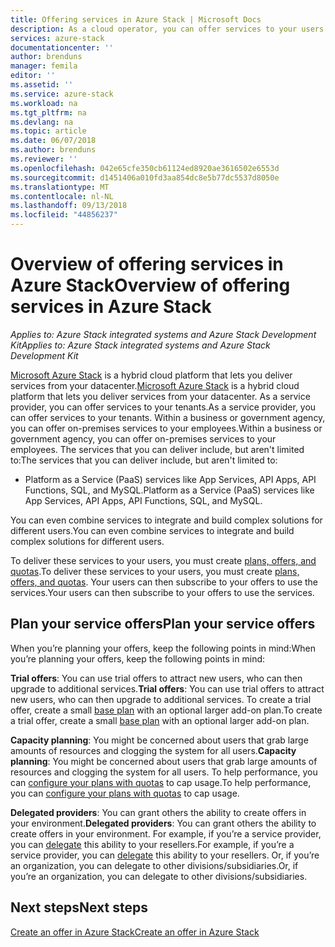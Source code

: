 ```yaml
---
title: Offering services in Azure Stack | Microsoft Docs
description: As a cloud operator, you can offer services to your users.
services: azure-stack
documentationcenter: ''
author: brenduns
manager: femila
editor: ''
ms.assetid: ''
ms.service: azure-stack
ms.workload: na
ms.tgt_pltfrm: na
ms.devlang: na
ms.topic: article
ms.date: 06/07/2018
ms.author: brenduns
ms.reviewer: ''
ms.openlocfilehash: 042e65cfe350cb61124ed8920ae3616502e6553d
ms.sourcegitcommit: d1451406a010fd3aa854dc8e5b77dc5537d8050e
ms.translationtype: MT
ms.contentlocale: nl-NL
ms.lasthandoff: 09/13/2018
ms.locfileid: "44856237"
---
```

# <a name="overview-of-offering-services-in-azure-stack"></a><span data-ttu-id="a18c2-103">Overview of offering services in Azure Stack</span><span class="sxs-lookup"><span data-stu-id="a18c2-103">Overview of offering services in Azure Stack</span></span>

<span data-ttu-id="a18c2-104">*Applies to: Azure Stack integrated systems and Azure Stack Development Kit*</span><span class="sxs-lookup"><span data-stu-id="a18c2-104">*Applies to: Azure Stack integrated systems and Azure Stack Development Kit*</span></span>

<span data-ttu-id="a18c2-105">[Microsoft Azure Stack](azure-stack-poc.md) is a hybrid cloud platform that lets you deliver services from your datacenter.</span><span class="sxs-lookup"><span data-stu-id="a18c2-105">[Microsoft Azure Stack](azure-stack-poc.md) is a hybrid cloud platform that lets you deliver services from your datacenter.</span></span> <span data-ttu-id="a18c2-106">As a service provider, you can offer services to your tenants.</span><span class="sxs-lookup"><span data-stu-id="a18c2-106">As a service provider, you can offer services to your tenants.</span></span> <span data-ttu-id="a18c2-107">Within a business or government agency, you can offer on-premises services to your employees.</span><span class="sxs-lookup"><span data-stu-id="a18c2-107">Within a business or government agency, you can offer on-premises services to your employees.</span></span> <span data-ttu-id="a18c2-108">The services that you can deliver include, but aren't limited to:</span><span class="sxs-lookup"><span data-stu-id="a18c2-108">The services that you can deliver include, but aren't limited to:</span></span>

- <span data-ttu-id="a18c2-109">Platform as a Service (PaaS) services like App Services, API Apps, API Functions, SQL, and MySQL.</span><span class="sxs-lookup"><span data-stu-id="a18c2-109">Platform as a Service (PaaS) services like App Services, API Apps, API Functions, SQL, and MySQL.</span></span>

<span data-ttu-id="a18c2-110">You can even combine services to integrate and build complex solutions for different users.</span><span class="sxs-lookup"><span data-stu-id="a18c2-110">You can even combine services to integrate and build complex solutions for different users.</span></span>

<span data-ttu-id="a18c2-111">To deliver these services to your users, you must create [plans, offers, and quotas](azure-stack-plan-offer-quota-overview.md).</span><span class="sxs-lookup"><span data-stu-id="a18c2-111">To deliver these services to your users, you must create [plans, offers, and quotas](azure-stack-plan-offer-quota-overview.md).</span></span> <span data-ttu-id="a18c2-112">Your users can then subscribe to your offers to use the services.</span><span class="sxs-lookup"><span data-stu-id="a18c2-112">Your users can then subscribe to your offers to use the services.</span></span>

## <a name="plan-your-service-offers"></a><span data-ttu-id="a18c2-113">Plan your service offers</span><span class="sxs-lookup"><span data-stu-id="a18c2-113">Plan your service offers</span></span>

<span data-ttu-id="a18c2-114">When you’re planning your offers, keep the following points in mind:</span><span class="sxs-lookup"><span data-stu-id="a18c2-114">When you’re planning your offers, keep the following points in mind:</span></span>

<span data-ttu-id="a18c2-115">**Trial offers**: You can use trial offers to attract new users, who can then upgrade to additional services.</span><span class="sxs-lookup"><span data-stu-id="a18c2-115">**Trial offers**: You can use trial offers to attract new users, who can then upgrade to additional services.</span></span> <span data-ttu-id="a18c2-116">To create a trial offer, create a small [base plan](azure-stack-plan-offer-quota-overview.md#base-plan) with an optional larger add-on plan.</span><span class="sxs-lookup"><span data-stu-id="a18c2-116">To create a trial offer, create a small [base plan](azure-stack-plan-offer-quota-overview.md#base-plan) with an optional larger add-on plan.</span></span>

<span data-ttu-id="a18c2-117">**Capacity planning**: You might be concerned about users that grab large amounts of resources and clogging the system for all users.</span><span class="sxs-lookup"><span data-stu-id="a18c2-117">**Capacity planning**: You might be concerned about users that grab large amounts of resources and clogging the system for all users.</span></span> <span data-ttu-id="a18c2-118">To help performance, you can [configure your plans with quotas](azure-stack-plan-offer-quota-overview.md#plans) to cap usage.</span><span class="sxs-lookup"><span data-stu-id="a18c2-118">To help performance, you can [configure your plans with quotas](azure-stack-plan-offer-quota-overview.md#plans) to cap usage.</span></span>

<span data-ttu-id="a18c2-119">**Delegated providers**: You can grant others the ability to create offers in your environment.</span><span class="sxs-lookup"><span data-stu-id="a18c2-119">**Delegated providers**: You can grant others the ability to create offers in your environment.</span></span> <span data-ttu-id="a18c2-120">For example, if you’re a service provider, you can [delegate](azure-stack-delegated-provider.md) this ability to your resellers.</span><span class="sxs-lookup"><span data-stu-id="a18c2-120">For example, if you’re a service provider, you can [delegate](azure-stack-delegated-provider.md) this ability to your resellers.</span></span> <span data-ttu-id="a18c2-121">Or, if you’re an organization, you can delegate to other divisions/subsidiaries.</span><span class="sxs-lookup"><span data-stu-id="a18c2-121">Or, if you’re an organization, you can delegate to other divisions/subsidiaries.</span></span>

## <a name="next-steps"></a><span data-ttu-id="a18c2-122">Next steps</span><span class="sxs-lookup"><span data-stu-id="a18c2-122">Next steps</span></span>

[<span data-ttu-id="a18c2-123">Create an offer in Azure Stack</span><span class="sxs-lookup"><span data-stu-id="a18c2-123">Create an offer in Azure Stack</span></span>](azure-stack-create-offer.md)
